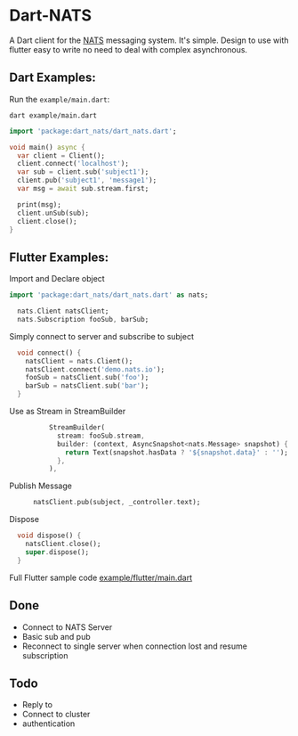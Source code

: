 # Dart-NATS 
A Dart client for the [NATS](https://nats.io) messaging system. It's simple. Design to use with flutter easy to write no need to deal with complex asynchronous.

## Dart Examples:

Run the `example/main.dart`:

```
dart example/main.dart
```

```dart
import 'package:dart_nats/dart_nats.dart';

void main() async {
  var client = Client();
  client.connect('localhost');
  var sub = client.sub('subject1');
  client.pub('subject1', 'message1');
  var msg = await sub.stream.first;

  print(msg);
  client.unSub(sub);
  client.close();
}
```

## Flutter Examples:

Import and Declare object
```dart
import 'package:dart_nats/dart_nats.dart' as nats;

  nats.Client natsClient;
  nats.Subscription fooSub, barSub;
```

Simply connect to server and subscribe to subject
```dart
  void connect() {
    natsClient = nats.Client();
    natsClient.connect('demo.nats.io');
    fooSub = natsClient.sub('foo');
    barSub = natsClient.sub('bar');
  }
```
Use as Stream in StreamBuilder
```dart
          StreamBuilder(
            stream: fooSub.stream,
            builder: (context, AsyncSnapshot<nats.Message> snapshot) {
              return Text(snapshot.hasData ? '${snapshot.data}' : '');
            },
          ),
```

Publish Message
```dart
      natsClient.pub(subject, _controller.text);
```

Dispose 
```dart
  void dispose() {
    natsClient.close();
    super.dispose();
  }
```

Full Flutter sample code [example/flutter/main.dart](https://github.com/chartchuo/dart-nats/blob/master/example/flutter/main_dart)

## Done
* Connect to NATS Server
* Basic sub and pub 
* Reconnect to single server when connection lost and resume subscription


## Todo
* Reply to 
* Connect to cluster 
* authentication